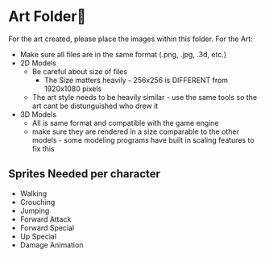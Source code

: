 # Art Folder:space_invader:

For the art created, please place the images within this folder.
For the Art:
* Make sure all files are in the same format (.png, .jpg, .3d, etc.)
* 2D Models
  * Be careful about size of files
    * The Size matters heavily - 256x256 is DIFFERENT from 1920x1080 pixels
  * The art style needs to be heavily similar - use the same tools so the art cant be distunguished who drew it
* 3D Models
  * All is same format and compatible with the game engine
  * make sure they are rendered in a size comparable to the other models - some modeling programs have built in scaling features to fix this
## Sprites Needed per character
* Walking
* Crouching
* Jumping
* Forward Attack
* Forward Special
* Up Special
* Damage Animation
